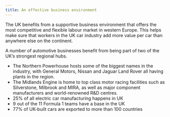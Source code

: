 ```yaml
---
title: An effective business environment
---
```


The UK benefits from a supportive business environment that offers the most competitive and flexible labour market in western Europe. This helps make sure that workers in the UK car industry add more value per car than anywhere else on the continent.  

A number of automotive businesses benefit from being part of two of the UK’s strongest regional hubs. 

- The Northern Powerhouse hosts some of the biggest names in the industry, with General Motors, Nissan and Jaguar Land Rover all having plants in the region.
- The Midlands Engine is home to top class motor racing facilities such as Silverstone, Milbrook and MIRA, as well as major component manufacturers and 
world-renowned R&D centres.
- 25% of all electric car manufacturing happens in UK
- 9 out of the 11 Formula 1 teams have a base in the UK
- 77% of UK-built cars are exported to more than 100 countries